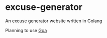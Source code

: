 # excuse-generator
An excuse generator website written in Golang

Planning to use [Goa](https://goa.design/)
